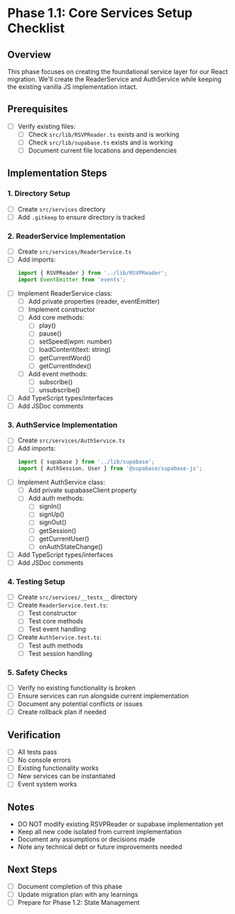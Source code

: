 # Phase 1.1: Core Services Setup Checklist

## Overview
This phase focuses on creating the foundational service layer for our React migration. We'll create the ReaderService and AuthService while keeping the existing vanilla JS implementation intact.

## Prerequisites
- [ ] Verify existing files:
  - [ ] Check `src/lib/RSVPReader.ts` exists and is working
  - [ ] Check `src/lib/supabase.ts` exists and is working
  - [ ] Document current file locations and dependencies

## Implementation Steps

### 1. Directory Setup
- [ ] Create `src/services` directory
- [ ] Add `.gitkeep` to ensure directory is tracked

### 2. ReaderService Implementation
- [ ] Create `src/services/ReaderService.ts`
- [ ] Add imports:
  ```typescript
  import { RSVPReader } from '../lib/RSVPReader';
  import EventEmitter from 'events';
  ```
- [ ] Implement ReaderService class:
  - [ ] Add private properties (reader, eventEmitter)
  - [ ] Implement constructor
  - [ ] Add core methods:
    - [ ] play()
    - [ ] pause()
    - [ ] setSpeed(wpm: number)
    - [ ] loadContent(text: string)
    - [ ] getCurrentWord()
    - [ ] getCurrentIndex()
  - [ ] Add event methods:
    - [ ] subscribe()
    - [ ] unsubscribe()
- [ ] Add TypeScript types/interfaces
- [ ] Add JSDoc comments

### 3. AuthService Implementation
- [ ] Create `src/services/AuthService.ts`
- [ ] Add imports:
  ```typescript
  import { supabase } from '../lib/supabase';
  import { AuthSession, User } from '@supabase/supabase-js';
  ```
- [ ] Implement AuthService class:
  - [ ] Add private supabaseClient property
  - [ ] Add auth methods:
    - [ ] signIn()
    - [ ] signUp()
    - [ ] signOut()
    - [ ] getSession()
    - [ ] getCurrentUser()
    - [ ] onAuthStateChange()
- [ ] Add TypeScript types/interfaces
- [ ] Add JSDoc comments

### 4. Testing Setup
- [ ] Create `src/services/__tests__` directory
- [ ] Create `ReaderService.test.ts`:
  - [ ] Test constructor
  - [ ] Test core methods
  - [ ] Test event handling
- [ ] Create `AuthService.test.ts`:
  - [ ] Test auth methods
  - [ ] Test session handling

### 5. Safety Checks
- [ ] Verify no existing functionality is broken
- [ ] Ensure services can run alongside current implementation
- [ ] Document any potential conflicts or issues
- [ ] Create rollback plan if needed

## Verification
- [ ] All tests pass
- [ ] No console errors
- [ ] Existing functionality works
- [ ] New services can be instantiated
- [ ] Event system works

## Notes
- DO NOT modify existing RSVPReader or supabase implementation yet
- Keep all new code isolated from current implementation
- Document any assumptions or decisions made
- Note any technical debt or future improvements needed

## Next Steps
- [ ] Document completion of this phase
- [ ] Update migration plan with any learnings
- [ ] Prepare for Phase 1.2: State Management 